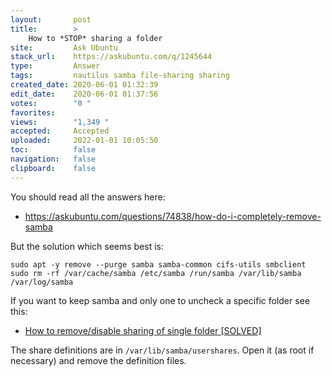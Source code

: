 ```yaml
---
layout:       post
title:        >
    How to *STOP* sharing a folder
site:         Ask Ubuntu
stack_url:    https://askubuntu.com/q/1245644
type:         Answer
tags:         nautilus samba file-sharing sharing
created_date: 2020-06-01 01:32:39
edit_date:    2020-06-01 01:37:56
votes:        "0 "
favorites:    
views:        "1,349 "
accepted:     Accepted
uploaded:     2022-01-01 10:05:50
toc:          false
navigation:   false
clipboard:    false
---
```


You should read all the answers here:

- https://askubuntu.com/questions/74838/how-do-i-completely-remove-samba

But the solution which seems best is:
``` 
sudo apt -y remove --purge samba samba-common cifs-utils smbclient
sudo rm -rf /var/cache/samba /etc/samba /run/samba /var/lib/samba /var/log/samba
```

If you want to keep samba and only one to uncheck a specific folder see this:

- [How to remove/disable sharing of single folder [SOLVED]](https://forums.linuxmint.com/viewtopic.php?t=184402)

The share definitions are in `/var/lib/samba/usershares`. Open it (as root if necessary) and remove the definition files.
